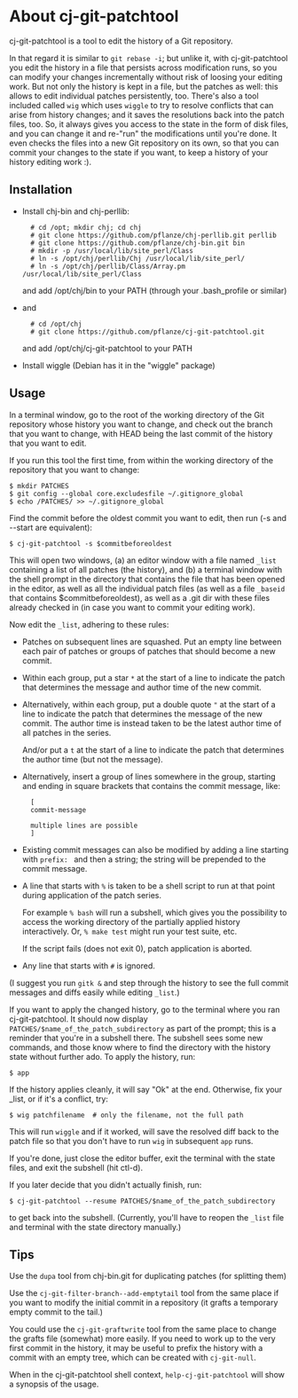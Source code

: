 # About cj-git-patchtool

cj-git-patchtool is a tool to edit the history of a Git repository.

In that regard it is similar to `git rebase -i`; but unlike it, with
cj-git-patchtool you edit the history in a file that persists across
modification runs, so you can modify your changes incrementally
without risk of loosing your editing work. But not only the history is
kept in a file, but the patches as well: this allows to edit
individual patches persistently, too. There's also a tool included
called `wig` which uses `wiggle` to try to resolve conflicts that can
arise from history changes; and it saves the resolutions back into the
patch files, too. So, it always gives you access to the state in the
form of disk files, and you can change it and re-"run" the
modifications until you're done. It even checks the files into a new
Git repository on its own, so that you can commit your changes to the
state if you want, to keep a history of your history editing work :).


## Installation

* Install chj-bin and chj-perllib:

        # cd /opt; mkdir chj; cd chj
        # git clone https://github.com/pflanze/chj-perllib.git perllib
        # git clone https://github.com/pflanze/chj-bin.git bin
        # mkdir -p /usr/local/lib/site_perl/Class
        # ln -s /opt/chj/perllib/Chj /usr/local/lib/site_perl/
        # ln -s /opt/chj/perllib/Class/Array.pm /usr/local/lib/site_perl/Class

    and add /opt/chj/bin to your PATH (through your .bash_profile or
    similar)

* and

        # cd /opt/chj
        # git clone https://github.com/pflanze/cj-git-patchtool.git

    and add /opt/chj/cj-git-patchtool to your PATH

* Install wiggle (Debian has it in the "wiggle" package)


## Usage

In a terminal window, go to the root of the working directory of the
Git repository whose history you want to change, and check out the
branch that you want to change, with HEAD being the last commit of the
history that you want to edit.

If you run this tool the first time, from within the working directory
of the repository that you want to change:

    $ mkdir PATCHES
    $ git config --global core.excludesfile ~/.gitignore_global
    $ echo /PATCHES/ >> ~/.gitignore_global

Find the commit before the oldest commit you want to edit, then run
(-s and --start are equivalent):

    $ cj-git-patchtool -s $commitbeforeoldest

This will open two windows, (a) an editor window with a file named
`_list` containing a list of all patches (the history), and (b) a
terminal window with the shell prompt in the directory that contains
the file that has been opened in the editor, as well as all the
individual patch files (as well as a file `_baseid` that contains
$commitbeforeoldest), as well as a .git dir with these files already
checked in (in case you want to commit your editing work).

Now edit the `_list`, adhering to these rules:

* Patches on subsequent lines are squashed. Put an empty line between
  each pair of patches or groups of patches that should become a new
  commit.

* Within each group, put a star `*` at the start of a line to
  indicate the patch that determines the message and author time of
  the new commit.

* Alternatively, within each group, put a double quote `"` at
  the start of a line to indicate the patch that determines the
  message of the new commit. The author time is instead taken to be
  the latest author time of all patches in the series.

  And/or put a `t` at the start of a line to indicate the patch that
  determines the author time (but not the message).

* Alternatively, insert a group of lines somewhere in the group,
  starting and ending in square brackets that contains the commit
  message, like:
  
        [
        commit-message

        multiple lines are possible
        ]

* Existing commit messages can also be modified by adding a line
  starting with `prefix: ` and then a string; the string will be
  prepended to the commit message.

* A line that starts with `%` is taken to be a shell script to run at
  that point during application of the patch series.

  For example `% bash` will run a subshell, which gives you the
  possibility to access the working directory of the partially applied
  history interactively. Or, `% make test` might run your test suite,
  etc.

  If the script fails (does not exit 0), patch application is
  aborted.

* Any line that starts with `#` is ignored.

(I suggest you run `gitk &` and step through the history to see the
full commit messages and diffs easily while editing `_list`.)

If you want to apply the changed history, go to the terminal where you
ran cj-git-patchtool. It should now display
`PATCHES/$name_of_the_patch_subdirectory` as part of the prompt; this
is a reminder that you're in a subshell there. The subshell sees some
new commands, and those know where to find the directory with the
history state without further ado. To apply the history, run:

    $ app

If the history applies cleanly, it will say "Ok" at the
end. Otherwise, fix your _list, or if it's a conflict, try:

    $ wig patchfilename  # only the filename, not the full path

This will run `wiggle` and if it worked, will save the resolved diff
back to the patch file so that you don't have to run `wig` in
subsequent `app` runs.

If you're done, just close the editor buffer, exit the terminal with
the state files, and exit the subshell (hit ctl-d).

If you later decide that you didn't actually finish, run:

    $ cj-git-patchtool --resume PATCHES/$name_of_the_patch_subdirectory

to get back into the subshell. (Currently, you'll have to reopen the
`_list` file and terminal with the state directory manually.)


## Tips

Use the `dupa` tool from chj-bin.git for duplicating patches (for
splitting them)

Use the `cj-git-filter-branch--add-emptytail` tool from the same place
if you want to modify the initial commit in a repository (it grafts a
temporary empty commit to the tail.)

You could use the `cj-git-graftwrite` tool from the same place to
change the grafts file (somewhat) more easily. If you need to work up
to the very first commit in the history, it may be useful to prefix
the history with a commit with an empty tree, which can be created
with `cj-git-null`.

When in the cj-git-patchtool shell context, `help-cj-git-patchtool`
will show a synopsis of the usage.
